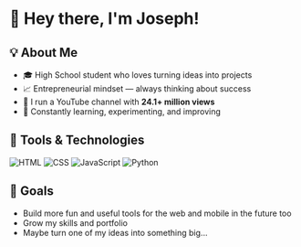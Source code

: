 # 👋 Hey there, I'm Joseph!

## 💡 About Me
- 🎓 High School student who loves turning ideas into projects  
- 📈 Entrepreneurial mindset — always thinking about success
- 🎥 I run a YouTube channel with **24.1+ million views**  
- 🚀 Constantly learning, experimenting, and improving


## 🔧 Tools & Technologies
![HTML](https://img.shields.io/badge/-HTML-E34F26?style=flat&logo=html5&logoColor=white)
![CSS](https://img.shields.io/badge/-CSS-1572B6?style=flat&logo=css)
![JavaScript](https://img.shields.io/badge/-JavaScript-F7DF1E?style=flat&logo=javascript&logoColor=black)
![Python](https://img.shields.io/badge/-Python-3776AB?style=flat&logo=python&logoColor=white)


## 🎯 Goals

- Build more fun and useful tools for the web and mobile in the future too
- Grow my skills and portfolio  
- Maybe turn one of my ideas into something big...  
